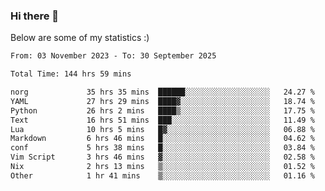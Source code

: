 ### Hi there 👋
Below are some of my statistics :)

<!--START_SECTION:waka-->

```txt
From: 03 November 2023 - To: 30 September 2025

Total Time: 144 hrs 59 mins

norg             35 hrs 35 mins  ██████░░░░░░░░░░░░░░░░░░░   24.27 %
YAML             27 hrs 29 mins  ████▓░░░░░░░░░░░░░░░░░░░░   18.74 %
Python           26 hrs 2 mins   ████▒░░░░░░░░░░░░░░░░░░░░   17.75 %
Text             16 hrs 51 mins  ███░░░░░░░░░░░░░░░░░░░░░░   11.49 %
Lua              10 hrs 5 mins   █▓░░░░░░░░░░░░░░░░░░░░░░░   06.88 %
Markdown         6 hrs 46 mins   █░░░░░░░░░░░░░░░░░░░░░░░░   04.62 %
conf             5 hrs 38 mins   █░░░░░░░░░░░░░░░░░░░░░░░░   03.84 %
Vim Script       3 hrs 46 mins   ▓░░░░░░░░░░░░░░░░░░░░░░░░   02.58 %
Nix              2 hrs 13 mins   ▒░░░░░░░░░░░░░░░░░░░░░░░░   01.52 %
Other            1 hr 41 mins    ▒░░░░░░░░░░░░░░░░░░░░░░░░   01.16 %
```

<!--END_SECTION:waka-->

<!--
**KlapenHz/KlapenHz** is a ✨ _special_ ✨ repository because its `README.md` (this file) appears on your GitHub profile.

Here are some ideas to get you started:

- 🔭 I’m currently working on ...
- 🌱 I’m currently learning ...
- 👯 I’m looking to collaborate on ...
- 🤔 I’m looking for help with ...
- 💬 Ask me about ...
- 📫 How to reach me: ...
- 😄 Pronouns: ...
- ⚡ Fun fact: ...
-->
